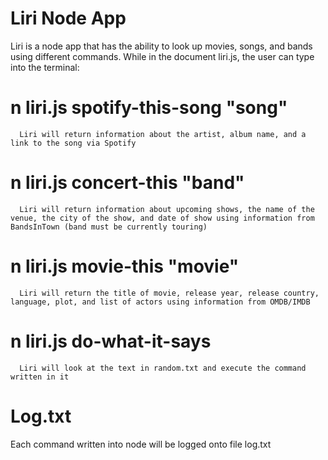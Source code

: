# Liri Node App
Liri is a node app that has the ability to look up movies, songs, and bands using different commands. While in the document liri.js, the user can type into the terminal:

# n liri.js spotify-this-song "song" 
      Liri will return information about the artist, album name, and a link to the song via Spotify

# n liri.js concert-this "band"
      Liri will return information about upcoming shows, the name of the venue, the city of the show, and date of show using information from BandsInTown (band must be currently touring)

# n liri.js movie-this "movie" 
      Liri will return the title of movie, release year, release country, language, plot, and list of actors using information from OMDB/IMDB

# n liri.js do-what-it-says 
      Liri will look at the text in random.txt and execute the command written in it

# Log.txt
Each command written into node will be logged onto file log.txt
